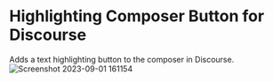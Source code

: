 # Highlighting Composer Button for Discourse

Adds a text highlighting button to the composer in Discourse.
![Screenshot 2023-09-01 161154](https://github.com/denvergeeks/discourse-highlight-wrap-theme-component/assets/322529/a97e00d6-2350-4698-a29c-73d258c87077)
